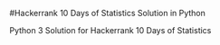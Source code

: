 #Hackerrank 10 Days of Statistics Solution in Python

Python 3 Solution for Hackerrank 10 Days of Statistics
